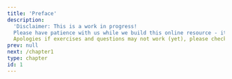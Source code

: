 ```yaml
---
title: 'Preface'
description:
  'Disclaimer: This is a work in progress!
  Please have patience with us while we build this online resource - it's brand new and nowhere near finished!
  Apologies if exercises and questions may not work (yet), please check back next week... Thanks!'
prev: null
next: /chapter1
type: chapter
id: 1
---
```


